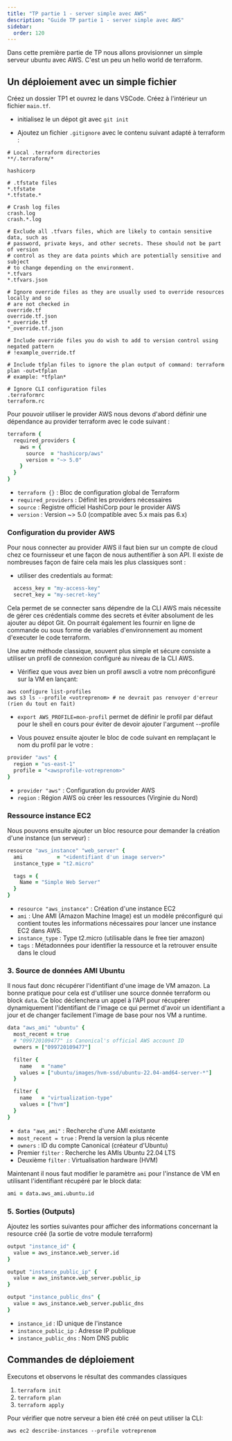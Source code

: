 ```yaml
---
title: "TP partie 1 - server simple avec AWS"
description: "Guide TP partie 1 - server simple avec AWS"
sidebar:
  order: 120
---
```




Dans cette première partie de TP nous allons provisionner un simple serveur ubuntu avec AWS. C'est un peu un hello world de terraform.


## Un déploiement avec un simple fichier

Créez un dossier TP1 et ouvrez le dans VSCode. Créez à l'intérieur un fichier `main.tf`.

- initialisez le un dépot git avec `git init`

- Ajoutez un fichier `.gitignore` avec le contenu suivant adapté à terraform :

```
# Local .terraform directories
**/.terraform/*

hashicorp

# .tfstate files
*.tfstate
*.tfstate.*

# Crash log files
crash.log
crash.*.log

# Exclude all .tfvars files, which are likely to contain sensitive data, such as
# password, private keys, and other secrets. These should not be part of version 
# control as they are data points which are potentially sensitive and subject 
# to change depending on the environment.
*.tfvars
*.tfvars.json

# Ignore override files as they are usually used to override resources locally and so
# are not checked in
override.tf
override.tf.json
*_override.tf
*_override.tf.json

# Include override files you do wish to add to version control using negated pattern
# !example_override.tf

# Include tfplan files to ignore the plan output of command: terraform plan -out=tfplan
# example: *tfplan*

# Ignore CLI configuration files
.terraformrc
terraform.rc
```

Pour pouvoir utiliser le provider AWS nous devons d'abord définir une dépendance au provider terraform avec le code suivant :

```coffee
terraform {
  required_providers {
    aws = {
      source  = "hashicorp/aws"
      version = "~> 5.0"
    }
  }
}
```

- `terraform {}` : Bloc de configuration global de Terraform
- `required_providers` : Définit les providers nécessaires
- `source` : Registre officiel HashiCorp pour le provider AWS
- `version` : Version ~> 5.0 (compatible avec 5.x mais pas 6.x)

### Configuration du provider AWS

Pour nous connecter au provider AWS il faut bien sur un compte de cloud chez ce fournisseur et une façon de nous authentifier à son API. Il existe de nombreuses façon de faire cela mais les plus classiques sont :

- utiliser des credentials au format:

```coffee
  access_key = "my-access-key"
  secret_key = "my-secret-key"
```

Cela permet de se connecter sans dépendre de la CLI AWS mais nécessite de gérer ces crédentials comme des secrets et éviter absolument de les ajouter au dépot Git. On pourrait également les fournir en ligne de commande ou sous forme de variables d'environnement au moment d'executer le code terraform.


Une autre méthode classique, souvent plus simple et sécure consiste a utiliser un profil de connexion configuré au niveau de la CLI AWS.

- Vérifiez que vous avez bien un profil awscli a votre nom préconfiguré sur la VM en lançant:

```
aws configure list-profiles
aws s3 ls --profile <votreprenom> # ne devrait pas renvoyer d'erreur (rien du tout en fait)
```

- `export AWS_PROFILE=mon-profil` permet de définir le profil par défaut pour le shell en cours pour éviter de devoir ajouter l'argument --profile

- Vous pouvez ensuite ajouter le bloc de code suivant en remplaçant le nom du profil par le votre :


```coffee
provider "aws" {
  region = "us-east-1"
  profile = "<awsprofile-votreprenom>"
}
```
- `provider "aws"` : Configuration du provider AWS
- `region` : Région AWS où créer les ressources (Virginie du Nord)

### Ressource instance EC2

Nous pouvons ensuite ajouter un bloc resource pour demander la création d'une instance (un serveur) :

```coffee
resource "aws_instance" "web_server" {
  ami           = "<identifiant d'un image server>"
  instance_type = "t2.micro"

  tags = {
    Name = "Simple Web Server"
  }
}
```
- `resource "aws_instance"` : Création d'une instance EC2
- `ami` : Une AMI (Amazon Machine Image) est un modèle préconfiguré qui contient toutes les informations nécessaires pour lancer une instance EC2 dans AWS.
- `instance_type` : Type t2.micro (utilisable dans le free tier amazon)
- `tags` : Métadonnées pour identifier la ressource et la retrouver ensuite dans le cloud

### 3. Source de données AMI Ubuntu

Il nous faut donc récupérer l'identifiant d'une image de VM amazon. La bonne pratique pour cela est d'utiliser une source donnée terraform ou block `data`. Ce bloc déclenchera un appel à l'API pour récupérer dynamiquement l'identifiant de l'image ce qui permet d'avoir un identifiant a jour et de changer facilement l'image de base pour nos VM a runtime.

```coffee
data "aws_ami" "ubuntu" {
  most_recent = true
  # "099720109477" is Canonical's official AWS account ID
  owners = ["099720109477"]

  filter {
    name   = "name"
    values = ["ubuntu/images/hvm-ssd/ubuntu-22.04-amd64-server-*"]
  }

  filter {
    name   = "virtualization-type"
    values = ["hvm"]
  }
}
```

- `data "aws_ami"` : Recherche d'une AMI existante
- `most_recent = true` : Prend la version la plus récente
- `owners` : ID du compte Canonical (créateur d'Ubuntu)
- Premier `filter` : Recherche les AMIs Ubuntu 22.04 LTS
- Deuxième `filter` : Virtualisation hardware (HVM)


Maintenant il nous faut modifier le paramètre `ami` pour l'instance de VM en utilisant l'identifiant récupéré par le block data:

```coffee
ami = data.aws_ami.ubuntu.id
```


### 5. Sorties (Outputs)

Ajoutez les sorties suivantes pour afficher des informations concernant la resource créé (la sortie de votre module terraform)

```coffee
output "instance_id" {
  value = aws_instance.web_server.id
}

output "instance_public_ip" {
  value = aws_instance.web_server.public_ip
}

output "instance_public_dns" {
  value = aws_instance.web_server.public_dns
}
```

- `instance_id` : ID unique de l'instance
- `instance_public_ip` : Adresse IP publique
- `instance_public_dns` : Nom DNS public

## Commandes de déploiement

Executons et observons le résultat des commandes classiques

1. `terraform init`
2. `terraform plan` 
3. `terraform apply`


Pour vérifier que notre serveur a bien été créé on peut utiliser la CLI: 

`aws ec2 describe-instances --profile votreprenom`
